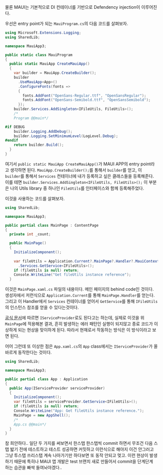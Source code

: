 물론 MAUI는 기본적으로 DI 컨테이너를 기반으로 Defendency injection이 이루어진다. 

우선은 entry point가 되는 `MauiProgram.cs`의 다음 코드를 살펴보자.
```csharp
using Microsoft.Extensions.Logging;
using SharedLib;

namespace MauiApp3;

public static class MauiProgram
{
  public static MauiApp CreateMauiApp()
  {
    var builder = MauiApp.CreateBuilder();
    builder
      .UseMauiApp<App>()
      .ConfigureFonts(fonts =>
      {
        fonts.AddFont("OpenSans-Regular.ttf", "OpenSansRegular");
        fonts.AddFont("OpenSans-Semibold.ttf", "OpenSansSemibold");
      });
    builder.Services.AddSingleton<IFileUtils, FileUtils>();
    /*
    Program @@main*/

#if DEBUG
    builder.Logging.AddDebug();
    builder.Logging.SetMinimumLevel(LogLevel.Debug);
#endif
    return builder.Build();
  }
}
```
여기서 `public static MauiApp CreateMauiApp()`가 MAUI APP의 entry point라고 생각하면 된다. 
`MauiApp.CreateBuilder();`를 통해서 `builder`를 얻고, 이 `builder`를 통해서 `Services` 컨테이너에 내가 등록하고 싶은 클래스들을 등록해준다.
이를 테면 `builder.Services.AddSingleton<IFileUtils, FileUtils>();` 이 부분은 나의 Utils library 중 하나인 `FileUtils`를 인터페이스와 함께 등록해주었다.

이것을 사용하는 코드를 살펴보자.

```csharp
using SharedLib;

namespace MauiApp3;

public partial class MainPage : ContentPage
{
  private int _count;

  public MainPage()
  {
    InitializeComponent();
    
    var fileUtils = Application.Current?.MainPage?.Handler?.MauiContext?
      .Services.GetService<IFileUtils>();
    if (fileUtils is null) return;
    Console.WriteLine("Get fileUtils instance reference");
  }
```
이것은 `MainPage.xaml.cs` 파일의 내용이다. 메인 페이지의 behind code인 것이다. 생성자에서 저런식으로 `Application.Current`를 통해 `MainPage.Handler`를 얻는다. 그리고 이 Handler에서 `Services` 컨테이너를 얻어서 `GetService`를 통해 `IFileUtils`의 인스턴스 참조를 얻을 수 있다는것이다.

[공식 문서](https://learn.microsoft.com/en-us/dotnet/maui/fundamentals/dependency-injection?view=net-maui-8.0#explicit-dependency-resolution)에 따르면 `IServiceProvider`로도 된다고는 하는데, 실제로 이것을 위 `MainPage`에 적용해본 결과, 흔히 발생하는 에러 패턴인 실행이 되지않고 종료 코드가 이상하게 되는 현상을 맞이하게 된다. 따라서 현재로서 작동하는 방식은 이 방식이라고 보면 된다. 

어어 그런데 또 이상한 점은 `App.xaml.cs`의 `App` class에서는 `IServiceProvider`가 올바르게 동작한다는 것이다.
```csharp
using SharedLib;

namespace MauiApp3;

public partial class App : Application
{
  public App(IServiceProvider serviceProvider)
  {
    InitializeComponent();
    var fileUtils = serviceProvider.GetService<IFileUtils>();
    if (fileUtils is null) return;
    Console.WriteLine("App: Get fileUtils instance reference.");
    MainPage = new AppShell();
    /*
    App.cs @@main*/
  }
}
```
참 희안하다.. 일단 두 가지를 써보면서 한스탭 한스탭씩 commit 하면서 무조건 다음 스탭 밟기 전에 테스트하고 테스트 성공하면 커밋하고 이런식으로 해야지 이건 안그러고 그냥 투스탭 쓰리스탭 계속 나아가기만 하다보면 또 동작 안되고 멎고. 이런 현상이 발생하기 때문에 특히나 MAUI 앱 개발은 test 브랜치 새로 만들어서 commit을 단계단계 하는 습관을 빠싹 들여놔야겠다..